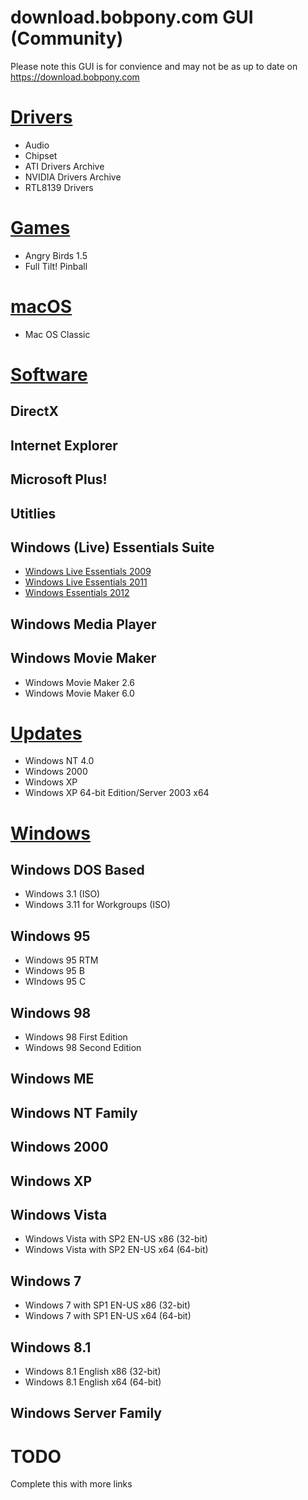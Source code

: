 # download.bobpony.com GUI (Community)
Please note this GUI is for convience and may not be as up to date on https://download.bobpony.com

# [Drivers](https://download.bobpony.com/drivers/)
* Audio
* Chipset
* ATI Drivers Archive
* NVIDIA Drivers Archive
* RTL8139 Drivers

# [Games](https://download.bobpony.com/games/)
* Angry Birds 1.5
* Full Tilt! Pinball

# [macOS](https://download.bobpony.com/macos/)
* Mac OS Classic

# [Software](https://download.bobpony.com/software/)
## DirectX
## Internet Explorer
## Microsoft Plus!
## Utitlies
## Windows (Live) Essentials Suite
* [Windows Live Essentials 2009](https://download.bobpony.com/software/wle/2009)
* [Windows Live Essentials 2011](https://download.bobpony.com/software/wle/2011)
* [Windows Essentials 2012](https://download.bobpony.com/software/wle/2012)
## Windows Media Player
## Windows Movie Maker
* Windows Movie Maker 2.6
* Windows Movie Maker 6.0

# [Updates](https://download.bobpony.com/updates/)
* Windows NT 4.0
* Windows 2000
* Windows XP
* Windows XP 64-bit Edition/Server 2003 x64

# [Windows](https://download.bobpony.com/windows/)
## Windows DOS Based
* Windows 3.1 (ISO)
* Windows 3.11 for Workgroups (ISO)
## Windows 95
* Windows 95 RTM
* Windows 95 B
* WIndows 95 C
## Windows 98
* Windows 98 First Edition
* Windows 98 Second Edition
## Windows ME
## Windows NT Family
## Windows 2000
## Windows XP
## Windows Vista
* Windows Vista with SP2 EN-US x86 (32-bit)
* Windows Vista with SP2 EN-US x64 (64-bit)
## Windows 7
* Windows 7 with SP1 EN-US x86 (32-bit)
* Windows 7 with SP1 EN-US x64 (64-bit)
## Windows 8.1
* Windows 8.1 English x86 (32-bit)
* Windows 8.1 English x64 (64-bit)
## Windows Server Family

# TODO
Complete this with more links
